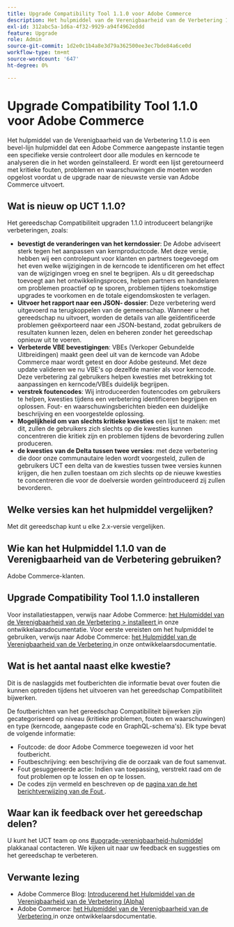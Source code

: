 ```yaml
---
title: Upgrade Compatibility Tool 1.1.0 voor Adobe Commerce
description: Het hulpmiddel van de Verenigbaarheid van de Verbetering 1.1.0 is een bevel-lijn hulpmiddel dat een Adobe Commerce aangepaste instantie tegen een specifieke versie controleert door alle modules en kerncode te analyseren die in het worden geïnstalleerd. Er wordt een lijst geretourneerd met kritieke fouten, problemen en waarschuwingen die moeten worden opgelost voordat u de upgrade naar de nieuwste versie van Adobe Commerce uitvoert.
exl-id: 312abc5a-1d6a-4f32-9929-a94f4962eddd
feature: Upgrade
role: Admin
source-git-commit: 1d2e0c1b4a8e3d79a362500ee3ec7bde84a6ce0d
workflow-type: tm+mt
source-wordcount: '647'
ht-degree: 0%

---
```


# Upgrade Compatibility Tool 1.1.0 voor Adobe Commerce

Het hulpmiddel van de Verenigbaarheid van de Verbetering 1.1.0 is een bevel-lijn hulpmiddel dat een Adobe Commerce aangepaste instantie tegen een specifieke versie controleert door alle modules en kerncode te analyseren die in het worden geïnstalleerd. Er wordt een lijst geretourneerd met kritieke fouten, problemen en waarschuwingen die moeten worden opgelost voordat u de upgrade naar de nieuwste versie van Adobe Commerce uitvoert.

## Wat is nieuw op UCT 1.1.0?

Het gereedschap Compatibiliteit upgraden 1.1.0 introduceert belangrijke verbeteringen, zoals:

* **bevestigt de veranderingen van het kerndossier**: De Adobe adviseert sterk tegen het aanpassen van kernproductcode. Met deze versie, hebben wij een controlepunt voor klanten en partners toegevoegd om het even welke wijzigingen in de kerncode te identificeren om het effect van de wijzigingen vroeg en snel te begrijpen. Als u dit gereedschap toevoegt aan het ontwikkelingsproces, helpen partners en handelaren om problemen proactief op te sporen, problemen tijdens toekomstige upgrades te voorkomen en de totale eigendomskosten te verlagen.
* **Uitvoer het rapport naar een JSON- dossier**: Deze verbetering werd uitgevoerd na terugkoppelen van de gemeenschap. Wanneer u het gereedschap nu uitvoert, worden de details van alle geïdentificeerde problemen geëxporteerd naar een JSON-bestand, zodat gebruikers de resultaten kunnen lezen, delen en beheren zonder het gereedschap opnieuw uit te voeren.
* **Verbeterde VBE bevestigingen**: VBEs (Verkoper Gebundelde Uitbreidingen) maakt geen deel uit van de kerncode van Adobe Commerce maar wordt getest en door Adobe gesteund. Met deze update valideren we nu VBE&#39;s op dezelfde manier als voor kerncode. Deze verbetering zal gebruikers helpen kwesties met betrekking tot aanpassingen en kerncode/VBEs duidelijk begrijpen.
* **verstrek foutencodes**: Wij introduceerden foutencodes om gebruikers te helpen, kwesties tijdens een verbetering identificeren begrijpen en oplossen. Fout- en waarschuwingsberichten bieden een duidelijke beschrijving en een voorgestelde oplossing.
* **Mogelijkheid om van slechts kritieke kwesties** een lijst te maken: met dit, zullen de gebruikers zich slechts op die kwesties kunnen concentreren die kritiek zijn en problemen tijdens de bevordering zullen produceren.
* **de kwesties van de Delta tussen twee versies**: met deze verbetering die door onze communautaire leden wordt voorgesteld, zullen de gebruikers UCT een delta van de kwesties tussen twee versies kunnen krijgen, die hen zullen toestaan om zich slechts op de nieuwe kwesties te concentreren die voor de doelversie worden geïntroduceerd zij zullen bevorderen.

## Welke versies kan het hulpmiddel vergelijken?

Met dit gereedschap kunt u elke 2.x-versie vergelijken.

## Wie kan het Hulpmiddel 1.1.0 van de Verenigbaarheid van de Verbetering gebruiken?

Adobe Commerce-klanten.

## Upgrade Compatibility Tool 1.1.0 installeren

Voor installatiestappen, verwijs naar Adobe Commerce: [ het Hulpmiddel van de Verenigbaarheid van de Verbetering > installeert ](https://devdocs.magento.com/upgrade-compatibility-tool/install.html) in onze ontwikkelaarsdocumentatie. Voor eerste vereisten om het hulpmiddel te gebruiken, verwijs naar Adobe Commerce: [ het Hulpmiddel van de Verenigbaarheid van de Verbetering ](https://devdocs.magento.com/upgrade-compatibility-tool/prerequisites.html) in onze ontwikkelaarsdocumentatie.

## Wat is het aantal naast elke kwestie?

Dit is de naslaggids met foutberichten die informatie bevat over fouten die kunnen optreden tijdens het uitvoeren van het gereedschap Compatibiliteit bijwerken.

De foutberichten van het gereedschap Compatibiliteit bijwerken zijn gecategoriseerd op niveau (kritieke problemen, fouten en waarschuwingen) en type (kerncode, aangepaste code en GraphQL-schema&#39;s). Elk type bevat de volgende informatie:

* Foutcode: de door Adobe Commerce toegewezen id voor het foutbericht.
* Foutbeschrijving: een beschrijving die de oorzaak van de fout samenvat.
* Fout gesuggereerde actie: Indien van toepassing, verstrekt raad om de fout problemen op te lossen en op te lossen.
* De codes zijn vermeld en beschreven op de [ pagina van de het berichtverwijzing van de Fout ](https://devdocs.magento.com/upgrade-compatibility-tool/errors.html).

## Waar kan ik feedback over het gereedschap delen?

U kunt het UCT team op ons [ #upgrade-verenigbaarheid-hulpmiddel ](https://magentocommeng.slack.com/archives/C019Y143U9F) plakkanaal contacteren. We kijken uit naar uw feedback en suggesties om het gereedschap te verbeteren.

## Verwante lezing

* Adobe Commerce Blog: [ Introducerend het Hulpmiddel van de Verenigbaarheid van de Verbetering (Alpha) ](https://magento.com/blog/magento-news/introducing-upgrade-compatibility-tool)
* Adobe Commerce: [ het Hulpmiddel van de Verenigbaarheid van de Verbetering ](https://devdocs.magento.com/upgrade-compatibility-tool/introduction.html) in onze ontwikkelaarsdocumentatie.
